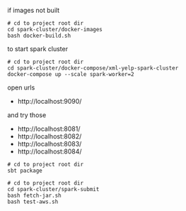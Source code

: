 if images not built

```shell script
# cd to project root dir
cd spark-cluster/docker-images
bash docker-build.sh
```

to start spark cluster

```shell script
# cd to project root dir
cd spark-cluster/docker-compose/xml-yelp-spark-cluster
docker-compose up --scale spark-worker=2
```

open urls
- http://localhost:9090/

and try those
- http://localhost:8081/
- http://localhost:8082/
- http://localhost:8083/
- http://localhost:8084/

```shell script
# cd to project root dir
sbt package
```

```shell script
# cd to project root dir
cd spark-cluster/spark-submit
bash fetch-jar.sh
bash test-aws.sh
```
